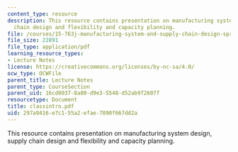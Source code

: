 ```yaml
---
content_type: resource
description: This resource contains presentation on manufacturing system design, supply
  chain design and flexibility and capacity planning.
file: /courses/15-763j-manufacturing-system-and-supply-chain-design-spring-2005/297a9416e7c155a2efae7890f667dd2a_classintro.pdf
file_size: 22891
file_type: application/pdf
learning_resource_types:
- Lecture Notes
license: https://creativecommons.org/licenses/by-nc-sa/4.0/
ocw_type: OCWFile
parent_title: Lecture Notes
parent_type: CourseSection
parent_uid: 16cd8037-8a80-d9e3-5548-d52ab9f2607f
resourcetype: Document
title: classintro.pdf
uid: 297a9416-e7c1-55a2-efae-7890f667dd2a
---
```

This resource contains presentation on manufacturing system design, supply chain design and flexibility and capacity planning.